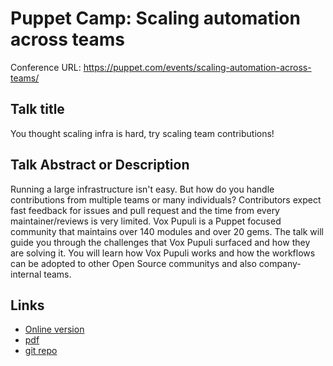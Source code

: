 # Puppet Camp: Scaling automation across teams

Conference URL: https://puppet.com/events/scaling-automation-across-teams/

## Talk title

You thought scaling infra is hard, try scaling team contributions!

## Talk Abstract or Description

Running a large infrastructure isn't easy. But how do you handle contributions from multiple teams or many individuals? Contributors expect fast feedback for issues and pull request and the time from every maintainer/reviews is very limited. Vox Pupuli is a Puppet focused community that maintains over 140 modules and over 20 gems. The talk will guide you through the challenges that Vox Pupuli surfaced and how they are solving it. You will learn how Vox Pupuli works and how the workflows can be adopted to other Open Source communitys and also company-internal teams.

## Links

* [Online version](https://bastelfreak.de/puppetcamp2021/#1)
* [pdf](You_thought_scaling_infra_is_hard,_try_scaling_team_contributions!.pdf)
* [git repo](https://github.com/bastelfreak/puppetcamp2021#you-thought-scaling-infra-is-hard-try-scaling-team-contributions)
